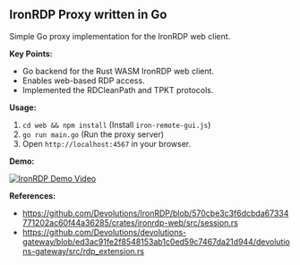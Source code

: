 ## IronRDP Proxy written in Go

Simple Go proxy implementation for the IronRDP web client.

**Key Points:**

* Go backend for the Rust WASM IronRDP web client.
* Enables web-based RDP access.
* Implemented the RDCleanPath and TPKT protocols.

**Usage:**

1.  `cd web && npm install` (Install `iron-remote-gui.js`)
2.  `go run main.go` (Run the proxy server)
3.  Open `http://localhost:4567` in your browser.

**Demo:**

[![IronRDP Demo Video](https://img.youtube.com/vi/alUd40hWlTo/0.jpg)](https://www.youtube.com/watch?v=alUd40hWlTo)

**References:**

* https://github.com/Devolutions/IronRDP/blob/570cbe3c3f6dcbda67334771202ac60f44a36285/crates/ironrdp-web/src/session.rs
* https://github.com/Devolutions/devolutions-gateway/blob/ed3ac91fe2f8548153ab1c0ed59c7467da21d944/devolutions-gateway/src/rdp_extension.rs
